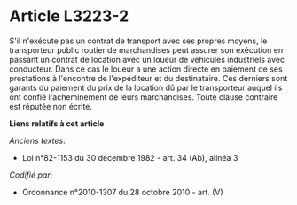 # Article L3223-2

S'il n'exécute pas un contrat de transport avec ses propres moyens, le transporteur public routier de marchandises peut
assurer son exécution en passant un contrat de location avec un loueur de véhicules industriels avec conducteur. Dans ce cas
le loueur a une action directe en paiement de ses prestations à l'encontre de l'expéditeur et du destinataire. Ces derniers
sont garants du paiement du prix de la location dû par le transporteur auquel ils ont confié l'acheminement de leurs
marchandises. Toute clause contraire est réputée non écrite.

**Liens relatifs à cet article**

_Anciens textes_:

  - Loi n°82-1153 du 30 décembre 1982 - art. 34 (Ab), alinéa 3

_Codifié par_:

  - Ordonnance n°2010-1307 du 28 octobre 2010 - art. (V)
